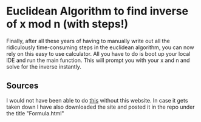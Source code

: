 # Euclidean Algorithm to find inverse of x mod n (with steps!)

Finally, after all these years of having to manually write out all the ridiculously time-consuming steps in the euclidean algorithm, 
you can now rely on this easy to use calculator. All you have to do is boot up your local IDE and run the main function.
This will prompt you with your x and n and solve for the inverse instantly. 

## Sources
I would not have been able to do [this](http://www-math.ucdenver.edu/~wcherowi/courses/m5410/exeucalg.html) without this website. In case it gets taken down I have also downloaded the site and posted it in the repo 
under the title "Formula.html"

